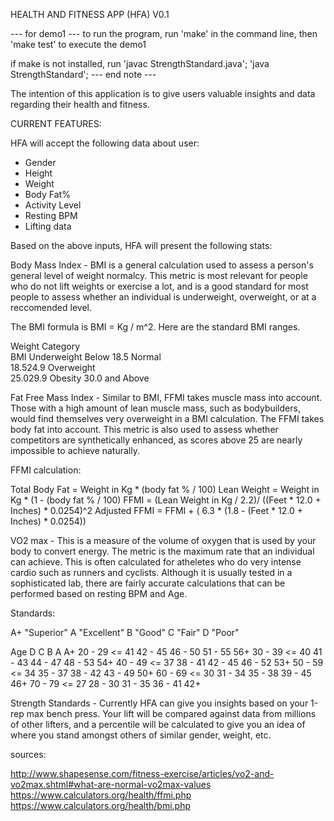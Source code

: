 HEALTH AND FITNESS APP (HFA) V0.1

--- for demo1 ---
to run the program, run 'make' in the command line, then 'make test' to execute the demo1

if make is not installed, run
'javac StrengthStandard.java';
'java StrengthStandard';
--- end note ---

The intention of this application is to give users valuable insights and data
regarding their health and fitness. 

CURRENT FEATURES:

HFA will accept the following data about user:

- Gender
- Height 
- Weight
- Body Fat%
- Activity Level
- Resting BPM
- Lifting data

Based on the above inputs, HFA will present the following stats:

Body Mass Index - BMI is a general calculation used to assess a person's general level of weight normalcy.
This metric is most relevant for people who do not lift weights or exercise a lot, and is a good standard
for most people to assess whether an individual is underweight, overweight, or at a reccomended level.

The BMI formula is BMI = Kg / m^2. Here are the standard BMI ranges.

Weight Category 	
BMI
Underweight	
Below 18.5
Normal	
18.524.9
Overweight	
25.029.9
Obesity	
30.0 and Above

Fat Free Mass Index - Similar to BMI, FFMI takes muscle mass into account. Those with a high amount of 
lean muscle mass, such as bodybuilders, would find themselves very overweight in a BMI calculation. The
FFMI takes body fat into account. This metric is also used to assess whether competitors are synthetically
enhanced, as scores above 25 are nearly impossible to achieve naturally. 

FFMI calculation: 

Total Body Fat = Weight in Kg * (body fat % / 100)
Lean Weight = Weight in Kg * (1 - (body fat % / 100)
FFMI = (Lean Weight in Kg / 2.2)/ ((Feet * 12.0 + Inches) * 0.0254)^2
Adjusted FFMI = FFMI + ( 6.3 * (1.8 - (Feet * 12.0 + Inches) * 0.0254))

VO2 max - This is a measure of the volume of oxygen that is used by your body to convert energy. The
metric is the maximum rate that an individual can achieve. This is often calculated for atheletes who
do very intense cardio such as runners and cyclists. Although it is usually tested in a sophisticated
lab, there are fairly accurate calculations that can be performed based on resting BPM and Age. 

Standards: 

A+      "Superior"
A      "Excellent"
B      "Good"
C      "Fair"
D      "Poor"

Age	D	C	B	A	A+
20 - 29	<= 41	42 - 45	46 - 50	51 - 55	56+
30 - 39	<= 40	41 - 43	44 - 47	48 - 53	54+
40 - 49	<= 37	38 - 41	42 - 45	46 - 52	53+
50 - 59	<= 34	35 - 37	38 - 42	43 - 49	50+
60 - 69	<= 30	31 - 34	35 - 38	39 - 45	46+
70 - 79	<= 27	28 - 30	31 - 35	36 - 41	42+

Strength Standards - Currently HFA can give you insights based on your 1-rep max bench press. Your
lift will be compared against data from millions of other lifters, and a percentile will be calculated
to give you an idea of where you stand amongst others of similar gender, weight, etc. 





sources:

http://www.shapesense.com/fitness-exercise/articles/vo2-and-vo2max.shtml#what-are-normal-vo2max-values
https://www.calculators.org/health/ffmi.php
https://www.calculators.org/health/bmi.php
